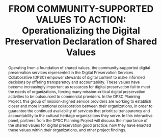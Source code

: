 ---
abstract: Operating from a foundation of shared values, the community-supported digital
  preservation services represented in the Digital Preservation Services Collaborative
  (DPSC) empower stewards of digital content to make informed decisions by offering
  transparency and accountability. These values have become increasingly important
  as resources for digital preservation fail to meet the needs of organizations, forcing
  many mission-critical digital preservation activities to be outsourced to commercial
  providers. In the DPSC Planning Project, this group of mission-aligned service providers
  are working to establish closer and more intentional collaboration between their
  organizations, in order to guarantee the continued availability of services that
  prioritize transparency and accountability to the cultural heritage organizations
  they serve. In this interactive panel, partners from the DPSC Planning Project will
  discuss the importance of the shared values for digital preservation good practice,
  how they have enacted these values within their organizations, and other project
  findings.
creators:
- Wang, Hannah
- Farrell, Jess
- Mumma, Courtney
- Schaefer, Sibyl
date: null
document_url: https://www.ideals.illinois.edu/items/128280/bitstreams/428925/data.pdf
grand_parent: iPRES
institutions: []
keywords:
- digital preservation
- collaboration
- values
- transparency
- accountability
landing_page_url: https://hdl.handle.net/2142/121076
language: eng
layout: publication
license: CC-BY 4.0 International
notes_url: null
parent: iPRES 2023
presentation_url: https://hdl.handle.net/2142/121675
publication_type: paper
size: null
source_name: iPRES
title: 'FROM COMMUNITY-SUPPORTED VALUES TO ACTION: Operationalizing the Digital Preservation
  Declaration of Shared Values'
year: 2023
---